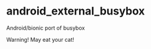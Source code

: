 android_external_busybox
==========================

Android/bionic port of busybox

Warning!  May eat your cat!
